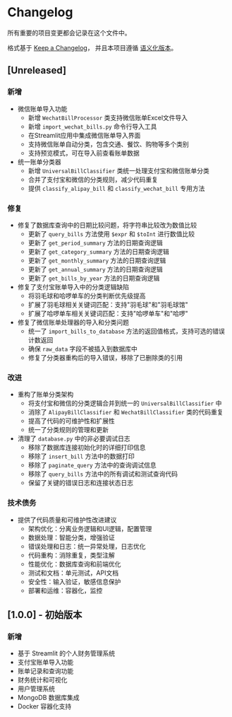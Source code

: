 # Changelog

所有重要的项目变更都会记录在这个文件中。

格式基于 [Keep a Changelog](https://keepachangelog.com/zh-CN/1.0.0/)，
并且本项目遵循 [语义化版本](https://semver.org/lang/zh-CN/)。

## [Unreleased]

### 新增
- 微信账单导入功能
  - 新增 `WechatBillProcessor` 类支持微信账单Excel文件导入
  - 新增 `import_wechat_bills.py` 命令行导入工具
  - 在Streamlit应用中集成微信账单导入界面
  - 支持微信账单自动分类，包含交通、餐饮、购物等多个类别
  - 支持预览模式，可在导入前查看账单数据
- 统一账单分类器
  - 新增 `UniversalBillClassifier` 类统一处理支付宝和微信账单分类
  - 合并了支付宝和微信的分类规则，减少代码重复
  - 提供 `classify_alipay_bill` 和 `classify_wechat_bill` 专用方法

### 修复
- 修复了数据库查询中的日期比较问题，将字符串比较改为数值比较
  - 更新了 `query_bills` 方法使用 `$expr` 和 `$toInt` 进行数值比较
  - 更新了 `get_period_summary` 方法的日期查询逻辑
  - 更新了 `get_category_summary` 方法的日期查询逻辑
  - 更新了 `get_monthly_summary` 方法的日期查询逻辑
  - 更新了 `get_annual_summary` 方法的日期查询逻辑
  - 更新了 `get_bills_by_year` 方法的日期查询逻辑
- 修复了支付宝账单导入中的分类逻辑缺陷
  - 将羽毛球和哈啰单车的分类判断优先级提高
  - 扩展了羽毛球相关关键词匹配：支持"羽毛球"和"羽毛球馆"
  - 扩展了哈啰单车相关关键词匹配：支持"哈啰单车"和"哈啰"
- 修复了微信账单处理器的导入和分类问题
  - 统一了 `import_bills_to_database` 方法的返回值格式，支持可选的错误计数返回
  - 确保 `raw_data` 字段不被插入到数据库中
  - 修复了分类器重构后的导入错误，移除了已删除类的引用

### 改进
- 重构了账单分类架构
  - 将支付宝和微信的分类逻辑合并到统一的 `UniversalBillClassifier` 中
  - 消除了 `AlipayBillClassifier` 和 `WechatBillClassifier` 类的代码重复
  - 提高了代码的可维护性和扩展性
  - 统一了分类规则的管理和更新
- 清理了 `database.py` 中的非必要调试日志
  - 移除了数据库连接初始化时的详细打印信息
  - 移除了 `insert_bill` 方法中的数据打印
  - 移除了 `paginate_query` 方法中的查询调试信息
  - 移除了 `query_bills` 方法中的所有调试和测试查询代码
  - 保留了关键的错误日志和连接状态日志

### 技术债务
- 提供了代码质量和可维护性改进建议
  - 架构优化：分离业务逻辑和UI逻辑，配置管理
  - 数据处理：智能分类，增强验证
  - 错误处理和日志：统一异常处理，日志优化
  - 代码重构：消除重复，类型注解
  - 性能优化：数据库查询和前端优化
  - 测试和文档：单元测试，API文档
  - 安全性：输入验证，敏感信息保护
  - 部署和运维：容器化，监控

## [1.0.0] - 初始版本

### 新增
- 基于 Streamlit 的个人财务管理系统
- 支付宝账单导入功能
- 账单记录和查询功能
- 财务统计和可视化
- 用户管理系统
- MongoDB 数据库集成
- Docker 容器化支持